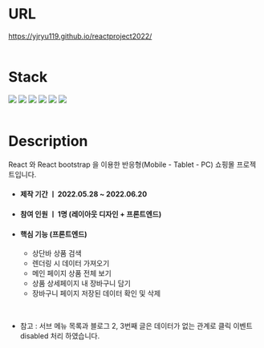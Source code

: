 # URL

https://yjryu119.github.io/reactproject2022/
<br>
<br>
# Stack
<img src="https://img.shields.io/badge/react-61DAFB?style=for-the-badge&logo=react&logoColor=black"> <img src="https://img.shields.io/badge/javascript-F7DF1E?style=for-the-badge&logo=javascript&logoColor=black"> <img src="https://img.shields.io/badge/bootstrap-7952B3?style=for-the-badge&logo=bootstrap&logoColor=white"> <img src="https://img.shields.io/badge/css-1572B6?style=for-the-badge&logo=css3&logoColor=white"> <img src="https://img.shields.io/badge/html-E34F26?style=for-the-badge&logo=html5&logoColor=white"> <img src="https://img.shields.io/badge/github-181717?style=for-the-badge&logo=github&logoColor=white">
<br>
<br>
# Description
React 와 React bootstrap 을 이용한 반응형(Mobile - Tablet - PC) 쇼핑몰 프로젝트입니다. 
* #### 제작 기간 ㅣ 2022.05.28 ~ 2022.06.20
* #### 참여 인원 ㅣ 1명 (레이아웃 디자인 + 프론트엔드)
* #### 핵심 기능 (프론트엔드)
  - 상단바 상품 검색
  - 렌더링 시 데이터 가져오기
  - 메인 페이지 상품 전체 보기
  - 상품 상세페이지 내 장바구니 담기
  - 장바구니 페이지 저장된 데이터 확인 및 삭제 
 <br>
  
* 참고 : 서브 메뉴 목록과 블로그 2, 3번째 글은 데이터가 없는 관계로 클릭 이벤트 disabled 처리 하였습니다. 
